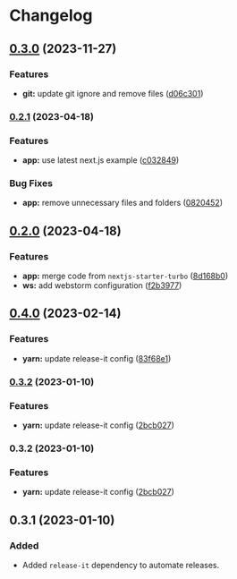 # Changelog

## [0.3.0](https://github.com/FradSer/nextjs-starter/compare/v0.2.1...v0.3.0) (2023-11-27)

### Features

- **git:** update git ignore and remove files ([d06c301](https://github.com/FradSer/nextjs-starter/commit/d06c301fea2dc987f6009f862ff932cc54447c27))

### [0.2.1](https://github.com/FradSer/nextjs-starter/compare/v0.2.0...v0.2.1) (2023-04-18)

### Features

- **app:** use latest next.js example ([c032849](https://github.com/FradSer/nextjs-starter/commit/c0328495dcedaf932db512563f40fba087a3d919))

### Bug Fixes

- **app:** remove unnecessary files and folders ([0820452](https://github.com/FradSer/nextjs-starter/commit/08204526dec6e9f9738baf3d74104510e30da86b))

## [0.2.0](https://github.com/FradSer/nextjs-starter/compare/v0.1.1...v0.2.0) (2023-04-18)

### Features

- **app:** merge code from `nextjs-starter-turbo` ([8d168b0](https://github.com/FradSer/nextjs-starter/commit/8d168b078f6c9f246a837af54b849f5986cd6100))
- **ws:** add webstorm configuration ([f2b3977](https://github.com/FradSer/nextjs-starter/commit/f2b39778c1eec223f79cfacbb0d33b9ac1bb9712))

## [0.4.0](https://github.com/FradSer/nextjs-starter/compare/0.3.2...v0.4.0) (2023-02-14)

### Features

- **yarn:** update release-it config ([83f68e1](https://github.com/FradSer/nextjs-starter/commit/83f68e11eb4e84b5affd5aad344baaa42b36635b))

### [0.3.2](https://github.com/FradSer/nextjs-starter/compare/2bcb02708eb3112b0c53098d6c6dc29804cba10e...0.3.2) (2023-01-10)

### Features

- **yarn:** update release-it config ([2bcb027](https://github.com/FradSer/nextjs-starter/commit/2bcb02708eb3112b0c53098d6c6dc29804cba10e))

### 0.3.2 (2023-01-10)

### Features

- **yarn:** update release-it config ([2bcb027](https://github.com/FradSer/nextjs-starter/commit/2bcb02708eb3112b0c53098d6c6dc29804cba10e))

## 0.3.1 (2023-01-10)

### Added

- Added `release-it` dependency to automate releases.
